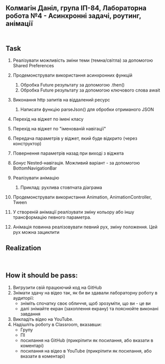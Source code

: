 ## Колмагін Даніл, група ІП-84, Лабораторна робота №4 - Асинхронні задачі, роутинг, анімації<br/><br/>

## Task

1) Реалізувати можливість зміни теми (темна/світла) за допомогою Shared Preferences
2) Продемонструвати використання асинхронних функцій
    1) Обробка Future результату за допомогою .then()
    2) Обробка Future результату за допомогою ключового слова await
3) Виконання http запитів на віддалений ресурс
    1) Написати функцію parseJson() для обробки отриманого JSON

4) Перехід на віджет по імені класу
5) Перехід на віджет по "іменованій навігації"
6) Передача параметрів у віджет, який буде відкрито (через конструктор)
7) Повернення параметрів назад при виході з віджета
8) *Бонус* Nested-навігація. Можливий варіант - за допомогою BottomNavigationBar

9) Реалізувати анімацію
    1) Приклад: рухлива стовпчата діаграма
10) Продемонструвати використання Animation, AnimationController, Tween
11) У створеній анімації реалізувати зміну кольору або іншу трансформацію певного параметра.
12) Анімація повинна реалізовувати певний рух, зміну положення. Цей рух можна зациклити

## Realization
<p float="left">
    <img src=""/>
    <img src=""/>
    <img src=""/>
    <img src=""/>
</p>

## How it should be pass:

1. Вигрузити свій працюючий код на GitHub
2. Знімати здачу на відео так, як би ви здавали лабораторну роботу в аудиторії:
    - зніміть спочатку своє обличчя, щоб зрозуміти, що ви - це ви
    - далі знімайте екран (захоплення екрану) та пояснюйте виконані завдання
3. Викладіть відео на YouTube.
4. Надішліть роботу в Classroom, вказавши:
    - Групу
    - ПІ
    - посилання на  GitHub (прикріпити як посилання, або вказати в коментарі)
    - посилання на відео в YouTube (прикріпити як посилання, або вказати в коментарі)
